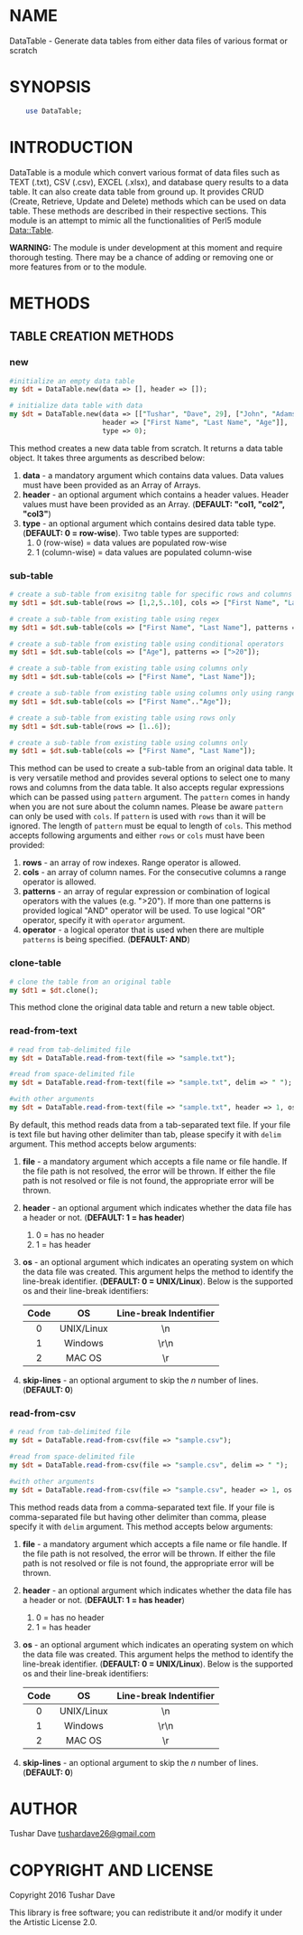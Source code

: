 NAME
====
DataTable - Generate data tables from either data files of various format or scratch

SYNOPSIS
========
```perl
    use DataTable;
```
                                                                                                       
INTRODUCTION
============
DataTable is a module which convert various format of data files such as TEXT (.txt), CSV (.csv), EXCEL (.xlsx), and database query results to a data table. It can also create data table from ground up. It provides CRUD (Create, Retrieve, Update and Delete) methods which can be used on data table. These methods are described in their respective sections. This module is an attempt to mimic all the functionalities of Perl5 module [Data::Table](https://metacpan.org/pod/Data::Table).

**WARNING:** The module is under development at this moment and require thorough testing. There may be a chance of adding or removing one or more features from or to the module.
                                                                                                       
METHODS
=======

## TABLE CREATION METHODS

### new
```perl
#initialize an empty data table
my $dt = DataTable.new(data => [], header => []);

# initialize data table with data
my $dt = DataTable.new(data => [["Tushar", "Dave", 29], ["John", "Adams", 22]],
                       header => ["First Name", "Last Name", "Age"]],
                       type => 0); 
```
This method creates a new data table from scratch. It returns a data table object. It takes three arguments as described below:

1. **data** - a mandatory argument which contains data values. Data values must have been provided as an Array of Arrays.
2. **header** - an optional argument which contains a header values. Header values must have been provided as an Array. (**DEFAULT: "col1, "col2", "col3"**)
3. **type** - an optional argument which contains desired data table type. (**DEFAULT: 0 = row-wise**). Two table types are supported:
    1. 0 (row-wise) = data values are populated row-wise
    2. 1 (column-wise) = data values are populated column-wise

### sub-table
```perl
# create a sub-table from exisitng table for specific rows and columns
my $dt1 = $dt.sub-table(rows => [1,2,5..10], cols => ["First Name", "Last Name"]);

# create a sub-table from existing table using regex
my $dt1 = $dt.sub-table(cols => ["First Name", "Last Name"], patterns => ["/^Tu.$/", "/*ve$/")];

# create a sub-table from existing table using conditional operators
my $dt1 = $dt.sub-table(cols => ["Age"], patterns => [">20"]);

# create a sub-table from existing table using columns only
my $dt1 = $dt.sub-table(cols => ["First Name", "Last Name"]);

# create a sub-table from existing table using columns only using range operator
my $dt1 = $dt.sub-table(cols => ["First Name".."Age"]);

# create a sub-table from existing table using rows only
my $dt1 = $dt.sub-table(rows => [1..6]);

# create a sub-table from existing table using columns only
my $dt1 = $dt.sub-table(cols => ["First Name", "Last Name"]);
```

This method can be used to create a sub-table from an original data table. It is very versatile method and provides several options to select one to many rows and columns from the data table. It also accepts regular expressions which can be passed using `pattern` argument. The `pattern` comes in handy when you are not sure about the column names. Please be aware `pattern` can only be used with `cols`. If `pattern` is used with `rows` than it will be ignored. The length of `pattern` must be equal to length of `cols`. This method accepts following arguments and either `rows` or `cols` must have been provided:

1. **rows** - an array of row indexes. Range operator is allowed.
2. **cols** - an array of column names. For the consecutive columns a range operator is allowed.
3. **patterns** - an array of regular expression or combination of logical operators with the values (e.g. ">20"). If more than one patterns is provided logical "AND" operator will be used. To use logical "OR" operator, specify it with `operator` argument.
4. **operator** - a logical operator that is used when there are multiple `patterns` is being specified. (**DEFAULT: AND**)

### clone-table
```perl
# clone the table from an original table
my $dt1 = $dt.clone();
```

This method clone the original data table and return a new table object.

### read-from-text
```perl
# read from tab-delimited file
my $dt = DataTable.read-from-text(file => "sample.txt");

#read from space-delimited file
my $dt = DataTable.read-from-text(file => "sample.txt", delim => " ");

#with other arguments
my $dt = DataTable.read-from-text(file => "sample.txt", header => 1, os => 0, skip-lines => 10);
```
By default, this method reads data from a tab-separated text file. If your file is text file but having other delimiter than tab, please specify it with `delim` argument. This method accepts below arguments:

1. **file** - a mandatory argument which accepts a file name or file handle. If the file path is not resolved, the error will be thrown. If either the file path is not resolved or file is not found, the appropriate error will be thrown.
2. **header** - an optional argument which indicates whether the data file has a header or not. (**DEFAULT: 1 = has header**)
    1. 0 = has no header
    2. 1 = has header
3. **os** - an optional argument which indicates an operating system on which the data file was created. This argument helps the method to identify the line-break identifier. (**DEFAULT: 0 = UNIX/Linux**). Below is the supported os and their line-break identifiers:

    |Code   |     OS     |   Line-break Indentifier  |
    |:-----:|:----------:|:-------------------------:|
    | 0     | UNIX/Linux |          \n               |
    | 1     | Windows    |          \r\n             |
    | 2     | MAC OS     |          \r               |

4. **skip-lines** - an optional argument to skip the *n* number of lines. (**DEFAULT: 0**)

### read-from-csv
```perl
# read from tab-delimited file
my $dt = DataTable.read-from-csv(file => "sample.csv");

#read from space-delimited file
my $dt = DataTable.read-from-csv(file => "sample.csv", delim => " ");

#with other arguments
my $dt = DataTable.read-from-csv(file => "sample.csv", header => 1, os => 0, skip-lines => 10);
```
This method reads data from a comma-separated text file. If your file is comma-separated file but having other delimiter than comma, please specify it with `delim` argument. This method accepts below arguments:

1. **file** - a mandatory argument which accepts a file name or file handle. If the file path is not resolved, the error will be thrown. If either the file path is not resolved or file is not found, the appropriate error will be thrown.
2. **header** - an optional argument which indicates whether the data file has a header or not. (**DEFAULT: 1 = has header**)
    1. 0 = has no header
    2. 1 = has header
3. **os** - an optional argument which indicates an operating system on which the data file was created. This argument helps the method to identify the line-break identifier. (**DEFAULT: 0 = UNIX/Linux**). Below is the supported os and their line-break identifiers:

    |Code   |     OS     |   Line-break Indentifier  |
    |:-----:|:----------:|:-------------------------:|
    | 0     | UNIX/Linux |          \n               |
    | 1     | Windows    |          \r\n             |
    | 2     | MAC OS     |          \r               |

4. **skip-lines** - an optional argument to skip the *n* number of lines. (**DEFAULT: 0**)

AUTHOR
======
Tushar Dave <tushardave26@gmail.com>

COPYRIGHT AND LICENSE
=====================
Copyright 2016 Tushar Dave

This library is free software; you can redistribute it and/or modify it under the Artistic License 2.0.
